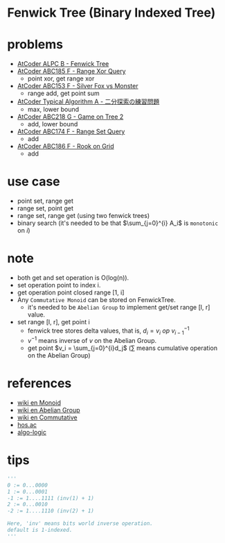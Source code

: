 # Fenwick Tree (Binary Indexed Tree)


# problems
- [AtCoder ALPC B - Fenwick Tree](https://atcoder.jp/contests/practice2/tasks/practice2_b)
- [AtCoder ABC185 F - Range Xor Query](https://atcoder.jp/contests/abc185/tasks/abc185_f)
  - point xor, get range xor 
- [AtCoder ABC153 F - Silver Fox vs Monster](https://atcoder.jp/contests/abc153/tasks/abc153_f)
  - range add, get point sum
- [AtCoder Typical Algorithm A - 二分探索の練習問題](https://atcoder.jp/contests/typical-algorithm/tasks/typical_algorithm_a)
  - max, lower bound
- [AtCoder ABC218 G - Game on Tree 2](https://atcoder.jp/contests/abc218/tasks/abc218_g)
  - add, lower bound
- [AtCoder ABC174 F - Range Set Query](https://atcoder.jp/contests/abc174/tasks/abc174_f)
  - add
- [AtCoder ABC186 F - Rook on Grid](https://atcoder.jp/contests/abc186/tasks/abc186_f)
  - add

  

# use case 
- point set, range get
- range set, point get
- range set, range get (using two fenwick trees)
- binary search (it's needed to be that $\sum_{j=0}^{i} A_i$ is `monotonic` on $i$)



# note
- both get and set operation is O(log(n)).
- set operation point to index i.
- get operation point closed range [1, i]
- Any `Commutative Monoid` can be stored on FenwickTree.
  - it's needed to be `Abelian Group` to implement get/set range [l, r] value.
- set range [l, r], get point i
  - fenwick tree stores delta values, that is, $d_i = v_i\ op\ v_{i - 1}^{-1}$
  - $v^{-1}$ means inverse of $v$ on the Abelian Group.
  - get point $v_i = \sum_{j=0}^{i}d_j$ ($\sum$ means cumulative operation on the Abelian Group)




# references 
- [wiki en Monoid](https://en.wikipedia.org/wiki/Monoid)
- [wiki en Abelian Group](https://en.wikipedia.org/wiki/Abelian_group)
- [wiki en Commutative](https://en.wikipedia.org/wiki/Commutative_property)
- [hos.ac](http://hos.ac/slides/20140319_bit.pdf)
- [algo-logic](https://algo-logic.info/binary-indexed-tree/)



# tips 
```py
'''
0 := 0...0000
1 := 0...0001
-1 := 1....1111 (inv(1) + 1)
2 := 0...0010
-2 := 1....1110 (inv(2) + 1)

Here, 'inv' means bits world inverse operation.
default is 1-indexed.
'''
```